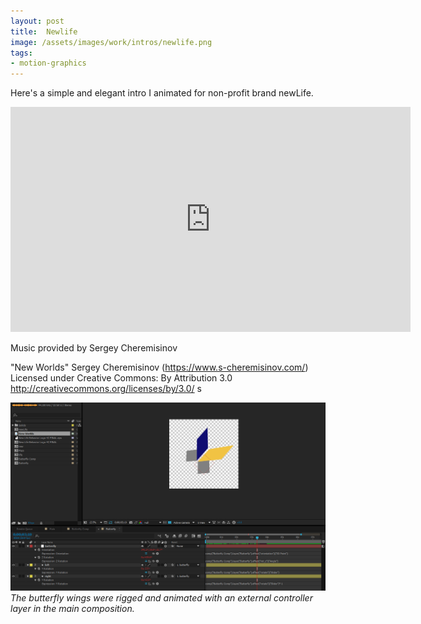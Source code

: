 ```yaml
---
layout: post
title:  Newlife
image: /assets/images/work/intros/newlife.png
tags:
- motion-graphics
---
```


Here's a simple and elegant intro I animated for non-profit brand newLife.

<div class="vid" > <iframe width="640" height="360" src="https://player.vimeo.com/video/231940540" frameborder="0" allowfullscreen></iframe></div>

Music provided by Sergey Cheremisinov

"New Worlds"
Sergey Cheremisinov (https://www.s-cheremisinov.com/)
Licensed under Creative Commons: By Attribution 3.0
http://creativecommons.org/licenses/by/3.0/
s

<div class="gallery-box">
  <div class="gallery">
    <img src="/assets/images/work/other/newlife_controls.png">
  </div>
  <em>The butterfly wings were rigged and animated with an external controller layer in the main composition.</em>
</div>